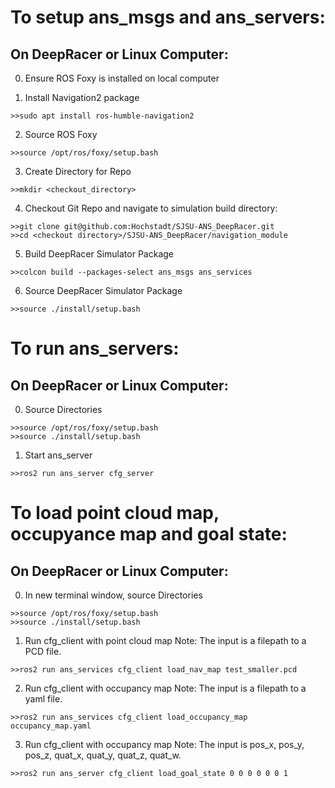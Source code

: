 # To setup ans_msgs and ans_servers:
## On DeepRacer or Linux Computer:
0. Ensure ROS Foxy is installed on local computer

1. Install Navigation2 package

```
>>sudo apt install ros-humble-navigation2
```

2. Source ROS Foxy

```
>>source /opt/ros/foxy/setup.bash
```

3. Create Directory for Repo

```
>>mkdir <checkout_directory>
```

4. Checkout Git Repo and navigate to simulation build directory:

```
>>git clone git@github.com:Hochstadt/SJSU-ANS_DeepRacer.git
>>cd <checkout directory>/SJSU-ANS_DeepRacer/navigation_module
```

5. Build DeepRacer Simulator Package

```
>>colcon build --packages-select ans_msgs ans_services
```

6. Source DeepRacer Simulator Package

```
>>source ./install/setup.bash
```
  
# To run ans_servers:
## On DeepRacer or Linux Computer:
0. Source Directories
  
```
>>source /opt/ros/foxy/setup.bash
>>source ./install/setup.bash
```
  
1. Start ans_server

```
>>ros2 run ans_server cfg_server
```

# To load point cloud map, occupyance map and goal state:
## On DeepRacer or Linux Computer:
0. In new terminal window, source Directories
  
```
>>source /opt/ros/foxy/setup.bash
>>source ./install/setup.bash
```

1. Run cfg_client with point cloud map
   Note: The input is a filepath to a PCD file.

```
>>ros2 run ans_services cfg_client load_nav_map test_smaller.pcd
```

2. Run cfg_client with occupancy map
   Note: The input is a filepath to a yaml file.
  
```
>>ros2 run ans_services cfg_client load_occupancy_map occupancy_map.yaml
```
  
3. Run cfg_client with occupancy map
   Note: The input is pos_x, pos_y, pos_z, quat_x, quat_y, quat_z, quat_w.

```
>>ros2 run ans_server cfg_client load_goal_state 0 0 0 0 0 0 1
```
  
